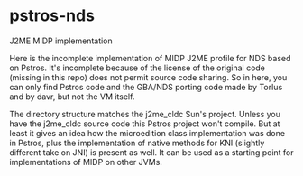 # pstros-nds
J2ME MIDP implementation

Here is the incomplete implementation of MIDP J2ME profile for NDS based on Pstros.
It's incomplete because of the license of the original code (missing in this repo)
does not permit source code sharing. So in here, you can only find Pstros code and
the GBA/NDS porting code made by Torlus and by davr, but not the VM itself.

The directory structure matches the j2me_cldc Sun's project. Unless you have the
j2me_cldc source code this Pstros project won't compile. But at least it gives
an idea how the microedition class implementation was done in Pstros, plus the
implementation of native methods for KNI (slightly different take on JNI) is 
present as well. It can be used as a starting point for implementations of MIDP 
on other JVMs.
